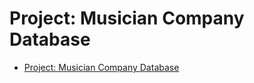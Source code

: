# Project: Musician Company Database

<!-- TOC -->

- [Project: Musician Company Database](#project-musician-company-database)

<!-- /TOC -->
